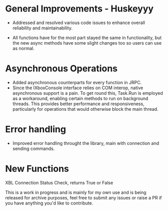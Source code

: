 # General Improvements - Huskeyyy
- Addressed and resolved various code issues to enhance overall reliability and maintainability.

- All functions have for the most part stayed the same in functionality, but the new async methods have some slight changes too so users can use as normal.

# Asynchronous Operations
- Added asynchronous counterparts for every function in JRPC.
- Since the IXboxConsole interface relies on COM interop, native asynchronous support is a pain. To get round this, Task.Run is employed as a workaround, enabling certain methods to run on background threads. This provides better performance and responsiveness, particularly for operations that would otherwise block the main thread.

# Error handling
- Improved error handling throught the library, main with connection and sending commands.

# New Functions
XBL Connection Status Check, returns True or False

This is a work in progress and is mainly for my own use and is being released for archive purposes, feel free to submit any issues or raise a PR if you have anything you'd like to contribute.

